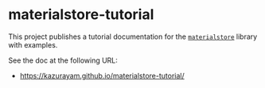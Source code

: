# materialstore-tutorial

This project publishes a tutorial documentation for the [`materialstore`](https://github.com/kazurayam/materialstore) library with examples.

See the doc at the following URL:

-   <https://kazurayam.github.io/materialstore-tutorial/>
